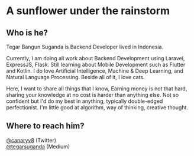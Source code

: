 <!--
**suganda8/suganda8** is a ✨ _special_ ✨ repository because its `README.md` (this file) appears on your GitHub profile.

Here are some ideas to get you started:

- 🔭 I’m currently working on ...
- 🌱 I’m currently learning ...
- 👯 I’m looking to collaborate on ...
- 🤔 I’m looking for help with ...
- 💬 Ask me about ...
- 📫 How to reach me: ...
- 😄 Pronouns: ...
- ⚡ Fun fact: ...
-->

A sunflower under the rainstorm
====
Who is he?
------
Tegar Bangun Suganda is Backend Developer lived in Indonesia.

Currently, I am doing all work about Backend Development using Laravel, ExpressJS, Flask. Still learning about Mobile Development such as Flutter and Kotlin. I do love Artificial Intelligence, Machine & Deep Learning, and Natural Language Processing. Beside all of it, I love cats.

Here, I want to share all things that I know, Earning money is not that hard, sharing your knowledge at no cost is harder than anything else. Not so confident but I'd do my best in anything, typically double-edged perfectionist. I'm little good at algorithm, way of thinking, creative thought.

<!-- ![](static/image.png) -->

Where to reach him?
------
[@canaryv8][1] (Twitter)\
[@tegarsuganda][3] (Medium)

[1]: https://twitter.com/canaryv8
[2]: https://www.instagram.com/astaria8/
[3]: https://medium.com/@tegarsuganda
